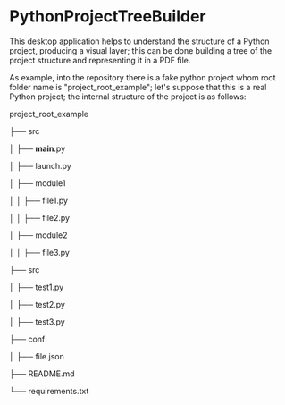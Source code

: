 # PythonProjectTreeBuilder

This desktop application helps to understand the structure of a Python project, producing a visual layer; 
this can be done building a tree of the project structure and representing it in a PDF file. 

As example, into the repository there is a fake python project whom root folder name is "project_root_example"; let's suppose that this is a real Python project; the internal structure of the project is as follows:

project_root_example

├── src

│   ├── __main__.py

│   ├── launch.py

│   ├── module1

│   │   ├── file1.py

│   │   ├── file2.py

│   ├── module2

│   │   ├── file3.py

├── src

│   ├── test1.py

│   ├── test2.py

│   ├── test3.py

├── conf

│   ├── file.json

├── README.md

└── requirements.txt
